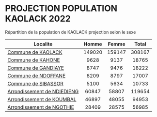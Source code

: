 # PROJECTION POPULATION KAOLACK 2022
	
Répartition de la population de KAOLACK projection selon le sexe
	
| Localite  | Homme | Femme | Total |
| --------- |:-----:|:-----:|:-----:|
| [Commune de KAOLACK](KAOLACK) | 149020 | 159147 | 308167 |
| [Commune de KAHONE](KAHONE) | 9628 | 9137 | 18765 |
| [Commune de GANDIAYE](GANDIAYE) | 8747 | 9476 | 18222 |
| [Commune de NDOFFANE](NDOFFANE) | 8209 | 8797 | 17007 |
| [Commune de SIBASSOR](SIBASSOR) | 5100 | 5634 | 10733 |
| [Arrondissement de NDIEDIENG](NDIEDIENG) | 60847 | 58807 | 119654 |
| [Arrondissement de KOUMBAL](KOUMBAL) | 46897 | 48055 | 94953 |
| [Arrondissement de NGOTHIE](NGOTHIE) | 28409 | 28575 | 56985 |
